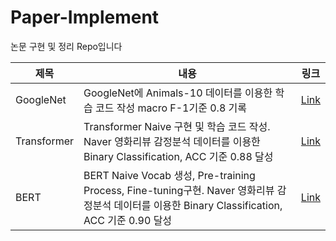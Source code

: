 # Paper-Implement
논문 구현 및 정리 Repo입니다

|제목|내용|링크|
|---|---|---|
|GoogleNet|GoogleNet에 Animals-10 데이터를 이용한 학습 코드 작성 macro F-1기준 0.8 기록|[Link](GoogleNet_Implment_최한준)|
|Transformer|Transformer Naive 구현 및 학습 코드 작성. Naver 영화리뷰 감정분석 데이터를 이용한 Binary Classification, ACC 기준 0.88 달성|[Link](Transformer_Implement_최한준)|
|BERT|BERT Naive Vocab 생성, Pre-training Process, Fine-tuning구현. Naver 영화리뷰 감정분석 데이터를 이용한 Binary Classification, ACC 기준 0.90 달성|[Link](BERT_Implement_최한준)|

